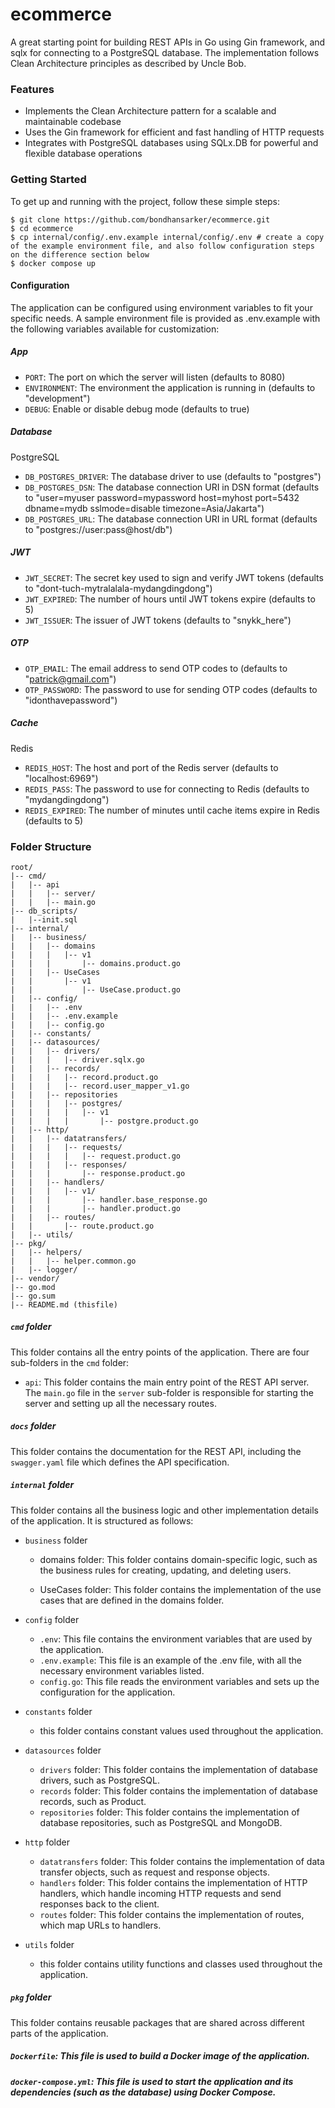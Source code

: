 # ecommerce

A great starting point for building REST APIs in Go using Gin framework, and sqlx for connecting to a PostgreSQL database. The implementation follows Clean Architecture principles as described by Uncle Bob.

### Features

-   Implements the Clean Architecture pattern for a scalable and maintainable codebase
-   Uses the Gin framework for efficient and fast handling of HTTP requests
-   Integrates with PostgreSQL databases using SQLx.DB for powerful and flexible database operations

### Getting Started

To get up and running with the project, follow these simple steps:

```
$ git clone https://github.com/bondhansarker/ecommerce.git
$ cd ecommerce
$ cp internal/config/.env.example internal/config/.env # create a copy of the example environment file, and also follow configuration steps on the difference section below
$ docker compose up
```

#### Configuration

The application can be configured using environment variables to fit your specific needs. A sample environment file is provided as .env.example with the following variables available for customization:

##### App

-   `PORT`: The port on which the server will listen (defaults to 8080)
-   `ENVIRONMENT`: The environment the application is running in (defaults to "development")
-   `DEBUG`: Enable or disable debug mode (defaults to true)

##### Database

PostgreSQL

-   `DB_POSTGRES_DRIVER`: The database driver to use (defaults to "postgres")
-   `DB_POSTGRES_DSN`: The database connection URI in DSN format (defaults to "user=myuser password=mypassword host=myhost port=5432 dbname=mydb sslmode=disable timezone=Asia/Jakarta")
-   `DB_POSTGRES_URL`: The database connection URI in URL format (defaults to "postgres://user:pass@host/db")

##### JWT

-   `JWT_SECRET`: The secret key used to sign and verify JWT tokens (defaults to "dont-tuch-mytralalala-mydangdingdong")
-   `JWT_EXPIRED`: The number of hours until JWT tokens expire (defaults to 5)
-   `JWT_ISSUER`: The issuer of JWT tokens (defaults to "snykk_here")

##### OTP

-   `OTP_EMAIL`: The email address to send OTP codes to (defaults to "patrick@gmail.com")
-   `OTP_PASSWORD`: The password to use for sending OTP codes (defaults to "idonthavepassword")

##### Cache

Redis

-   `REDIS_HOST`: The host and port of the Redis server (defaults to "localhost:6969")
-   `REDIS_PASS`: The password to use for connecting to Redis (defaults to "mydangdingdong")
-   `REDIS_EXPIRED`: The number of minutes until cache items expire in Redis (defaults to 5)

### Folder Structure

```
root/
|-- cmd/
|   |-- api
|   |   |-- server/
|   |   |-- main.go
|-- db_scripts/
|   |--init.sql
|-- internal/
|   |-- business/
|   |   |-- domains
|   |   |   |-- v1
|   |   |       |-- domains.product.go
|   |   |-- UseCases
|   |       |-- v1
|   |           |-- UseCase.product.go
|   |-- config/
|   |   |-- .env
|   |   |-- .env.example
|   |   |-- config.go
|   |-- constants/
|   |-- datasources/
|   |   |-- drivers/
|   |   |   |-- driver.sqlx.go
|   |   |-- records/
|   |   |   |-- record.product.go
|   |   |   |-- record.user_mapper_v1.go
|   |   |-- repositories
|   |   |   |-- postgres/
|   |   |   |   |-- v1
|   |   |   |       |-- postgre.product.go
|   |-- http/
|   |   |-- datatransfers/
|   |   |   |-- requests/
|   |   |   |   |-- request.product.go
|   |   |   |-- responses/
|   |   |       |-- response.product.go
|   |   |-- handlers/
|   |   |   |-- v1/
|   |   |       |-- handler.base_response.go
|   |   |       |-- handler.product.go
|   |   |-- routes/
|   |       |-- route.product.go
|   |-- utils/
|-- pkg/
|   |-- helpers/
|   |   |-- helper.common.go
|   |-- logger/
|-- vendor/
|-- go.mod
|-- go.sum
|-- README.md (thisfile)
```

##### `cmd` folder

This folder contains all the entry points of the application. There are four sub-folders in the `cmd` folder:

-   `api`: This folder contains the main entry point of the REST API server. The `main.go` file in the `server` sub-folder is responsible for starting the server and setting up all the necessary routes.


##### `docs` folder

This folder contains the documentation for the REST API, including the `swagger.yaml` file which defines the API specification.

##### `internal` folder

This folder contains all the business logic and other implementation details of the application. It is structured as follows:

-   `business` folder

    -   domains folder: This folder contains domain-specific logic, such as the business rules for creating, updating, and deleting users.

    -   UseCases folder: This folder contains the implementation of the use cases that are defined in the domains folder.

-   `config` folder

    -   `.env`: This file contains the environment variables that are used by the application.
    -   `.env.example`: This file is an example of the .env file, with all the necessary environment variables listed.
    -   `config.go`: This file reads the environment variables and sets up the configuration for the application.

-   `constants` folder

    -   this folder contains constant values used throughout the application.

-   `datasources` folder

    -   `drivers` folder: This folder contains the implementation of database drivers, such as PostgreSQL.
    -   `records` folder: This folder contains the implementation of database records, such as Product.
    -   `repositories` folder: This folder contains the implementation of database repositories, such as PostgreSQL and MongoDB.

-   `http` folder

    -   `datatransfers` folder: This folder contains the implementation of data transfer objects, such as request and response objects.
    -   `handlers` folder: This folder contains the implementation of HTTP handlers, which handle incoming HTTP requests and send responses back to the client.
    -   `routes` folder: This folder contains the implementation of routes, which map URLs to handlers.


-   `utils` folder

    -   this folder contains utility functions and classes used throughout the application.

##### `pkg` folder

This folder contains reusable packages that are shared across different parts of the application.

##### `Dockerfile`: This file is used to build a Docker image of the application.
##### `docker-compose.yml`: This file is used to start the application and its dependencies (such as the database) using Docker Compose.
